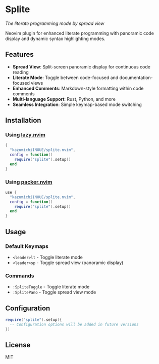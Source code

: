 # Splite

*The literate programming mode by spread view*

Neovim plugin for enhanced literate programming with panoramic code display and dynamic syntax highlighting modes.

## Features

- **Spread View**: Split-screen panoramic display for continuous code reading
- **Literate Mode**: Toggle between code-focused and documentation-focused views
- **Enhanced Comments**: Markdown-style formatting within code comments
- **Multi-language Support**: Rust, Python, and more
- **Seamless Integration**: Simple keymap-based mode switching

## Installation

### Using [lazy.nvim](https://github.com/folke/lazy.nvim)

```lua
{
  "kazumichiINOUE/splite.nvim",
  config = function()
    require("splite").setup()
  end
}
```

### Using [packer.nvim](https://github.com/wbthomason/packer.nvim)

```lua
use {
  "kazumichiINOUE/splite.nvim",
  config = function()
    require("splite").setup()
  end
}
```

## Usage

### Default Keymaps

- `<leader>lt` - Toggle literate mode
- `<leader>sp` - Toggle spread view (panoramic display)

### Commands

- `:SpliteToggle` - Toggle literate mode
- `:SplitePano` - Toggle spread view mode

## Configuration

```lua
require("splite").setup({
  -- Configuration options will be added in future versions
})
```

## License

MIT
